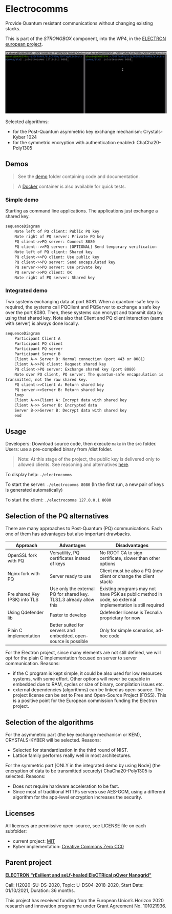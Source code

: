 # Electrocomms

Provide Quantum resistant communications without changing existing stacks.

This is part of the *STRONGBOX* component, into the WP4, in the [ELECTRON european project](https://electron-project.eu/). 

![](electrocomms.gif)

Selected algorithms:
- for the Post-Quantum asymmetric key exchange mechanism: Crystals-Kyber 1024
- for the symmetric encryption with authentication enabled: ChaCha20-Poly1305

## Demos

> See the [demo](/demo) folder containing code and documentation. 

> A [Docker](/DOCKER) container is also available for quick tests.

### Simple demo

Starting as command line applications. The applications just exchange a shared key.

```mermaid
sequenceDiagram
    Note left of PQ client: Public PQ key
    Note right of PQ server: Private PQ key
    PQ client->>PQ server: Connect 8080
    PQ client-->>PQ server: [OPTIONAL] Send temporary verification
    Note left of PQ client: Shared key
    PQ client->>PQ client: Use public key
    PQ client->>PQ server: Send encapsulated key
    PQ server->>PQ server: Use private key
    PQ server->>PQ client: OK
    Note right of PQ server: Shared key
```

### Integrated demo

Two systems exchanging data at port 8081. When a quantum-safe key is required, the systems call PQClient and PQServer to exchange a safe key over the port 8080. Then, these systems can encrypt and transmit data by using that shared key. Note also that Client and PQ client interaction (same with server) is always done locally.

```mermaid
sequenceDiagram
    Participant Client A
    Participant PQ client
    Participant PQ server
    Participant Server B
    Client A-> Server B: Normal connection (port 443 or 8081)
    Client A->>PQ client: Request shared key
    PQ client->PQ server: Exchange shared key (port 8080)
    Note over PQ client, PQ server: The quantum-safe encapsulation is transmitted, not the raw shared key.
    PQ client->>Client A: Return shared key
    PQ server->>Server B: Return shared key
    loop
    Client A->>Client A: Encrypt data with shared key
    Client A->> Server B: Encrypted data
    Server B->>Server B: Decrypt data with shared key
    end
```

## Usage

Developers: Download source code, then execute `make` in the src folder.
Users: use a pre-compiled binary from /dist folder.

> Note: At this stage of the project, the public key is delivered only to allowed clients. See reasoning and alternatives [here](/README_DEVELOPMENT.md). 

To display help: `./electrocomms`

To start the server: `./electrocomms 8080` (In the first run, a new pair of keys is generated automatically)

To start the client: `./electrocomms 127.0.0.1 8080`

## Selection of the PQ alternatives

There are many approaches to Post-Quantum (PQ) communications. Each one of them has advantages but also important drawbacks.

|Approach|Advantages|Disadvantages|
|---|---|---|
|OpenSSL fork with PQ|Versatility, PQ certificates instead of keys | No ROOT CA to sign certificate, slower than other options| not all chip architectures|not suitable for embedded|
|Nginx fork with PQ|Server ready to use|Client must be also a PQ (new client or change the client stack)|
|Pre shared Key (PSK) into TLS|Use only the external PQ for shared key. TLS1.3 already allow this|Existing programs may not have PSK as public method in code, so external implementation is still required|
|Using Qdefender lib|Faster to develop|Qdefender license is Tecnalia proprietary for now|
|Plain C implementation|Better suited for servers and embedded, open-source is possible|Only for simple scenarios, ad-hoc code|

For the Electron project, since many elements are not still defined, we will opt for the plain C implementation focused on server to server communication. Reasons:
- if the C program is kept simple, it could be also used for low resources systems, with some effort. Other options will never be capable in embedded due to RAM, cycles or size of binary, compilation issues etc.
-  external dependencies (algorithms) can be  linked as open-source. The project license can be set to Free and Open-Source Project (FOSS). This is a positive point for the European commission funding the Electron project.

## Selection of the algorithms

For the asymmetric part (the key exchange mechanism or KEM), CRYSTALS-KYBER will be selected. Reasons:
- Selected for standardization in the third round of NIST.
- Lattice family performs really well in most architectures.

For the symmetric part [ONLY in the integrated demo by using Node] (the encryption of data to be transmitted securely) ChaCha20-Poly1305 is selected. Reasons:
- Does not require hardware acceleration to be fast.
- Since most of traditional HTTPs servers use AES-GCM, using a different algorithm for the app-level encryption increases the security.


## Licenses

All licenses are permissive open-source, see LICENSE file on each subfolder:
- current project: [MIT](/LICENSE)
- Kyber implementation: [Creative Commons Zero CC0](/src/kyber1024/LICENSE)


## Parent project

**[ELECTRON "rEsilient and seLf-healed EleCTRical pOwer Nanogrid"](https://electron-project.eu/)**

Call: H2020-SU-DS-2020, Topic: U-DS04-2018-2020, Start Date: 01/10/2021, Duration: 36 months.

This project has received funding from the European Union’s Horizon 2020 research and innovation programme under Grant Agreement No. 101021936.



